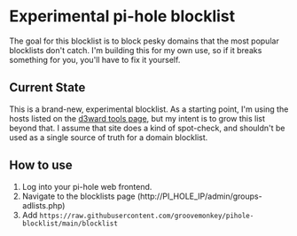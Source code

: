 # Experimental pi-hole blocklist

The goal for this blocklist is to block pesky domains that the most popular blocklists don't catch. I'm building this for my own use, so if it breaks something for you, you'll have to fix it yourself.

## Current State
This is a brand-new, experimental blocklist. As a starting point, I'm using the hosts listed on the [d3ward tools page](https://d3ward.github.io/toolz/adblock.html), but my intent is to grow this list beyond that. I assume that site does a kind of spot-check, and shouldn't be used as a single source of truth for a domain blocklist.

## How to use

1. Log into your pi-hole web frontend.
1. Navigate to the blocklists page (http://PI_HOLE_IP/admin/groups-adlists.php)
1. Add `https://raw.githubusercontent.com/groovemonkey/pihole-blocklist/main/blocklist`

